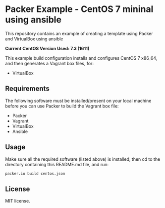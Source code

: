 # Packer Example - CentOS 7 mininal using ansible
This repository contains an example of creating a template using Packer and VirtualBox using ansible

**Current CentOS Version Used: 7.3 (1611)**

This example build configuration installs and configures CentOS 7 x86_64, and then generates a Vagrant box files, for:
- VirtualBox

## Requirements
The following software must be installed/present on your local machine before you can use Packer to build the Vagrant box file:
- Packer
- Vagrant
- VirtualBox
- Ansible

## Usage
Make sure all the required software (listed above) is installed, then cd to the directory containing this README.md file, and run:

```sh
packer.io build centos.json
```

## License
MIT license.
